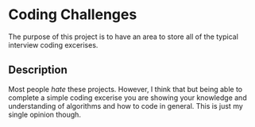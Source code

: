 # Coding Challenges

The purpose of this project is to have an area to store all of the typical interview coding excerises.

## Description

Most people *hate* these projects. However, I think that but being able to complete a simple 
coding excerise you are showing your knowledge and understanding of algorithms and how to code in general.
This is just my single opinion though. 


